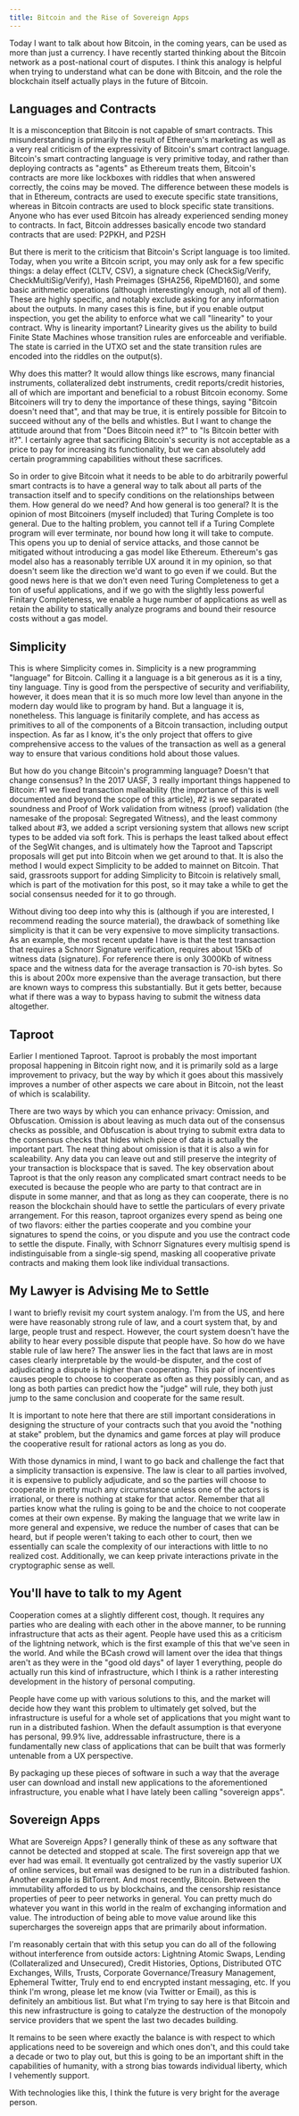 ```yaml
---
title: Bitcoin and the Rise of Sovereign Apps
---
```


Today I want to talk about how Bitcoin, in the coming years, can be used as more than just a currency. I have
recently started thinking about the Bitcoin network as a post-national court of disputes. I think this analogy
is helpful when trying to understand what can be done with Bitcoin, and the role the blockchain itself actually
plays in the future of Bitcoin.

## Languages and Contracts

It is a misconception that Bitcoin is not capable of smart contracts. This misunderstanding is primarily the result
of Ethereum's marketing as well as a very real criticism of the expressivity of Bitcoin's smart contract language.
Bitcoin's smart contracting language is very primitive today, and rather than deploying contracts as "agents" as
Ethereum treats them, Bitcoin's contracts are more like lockboxes with riddles that when answered correctly, the
coins may be moved. The difference between these models is that in Ethereum, contracts are used to execute specific
state transitions, whereas in Bitcoin contracts are used to block specific state transitions. Anyone who has ever
used Bitcoin has already experienced sending money to contracts. In fact, Bitcoin addresses basically encode two
standard contracts that are used: P2PKH, and P2SH

But there is merit to the criticism that Bitcoin's Script language is too limited. Today, when you write a Bitcoin
script, you may only ask for a few specific things: a delay effect (CLTV, CSV), a signature check (CheckSig/Verify,
CheckMultiSig/Verify), Hash Preimages (SHA256, RipeMD160), and some basic arithmetic operations (although
interestingly enough, not all of them). These are highly specific, and notably exclude asking for any information
about the outputs. In many cases this is fine, but if you enable output inspection, you get the ability to enforce
what we call "linearity" to your contract. Why is linearity important? Linearity gives us the ability to build
Finite State Machines whose transition rules are enforceable and verifiable. The state is carried in the UTXO set
and the state transition rules are encoded into the riddles on the output(s).

Why does this matter? It would allow things like escrows, many financial instruments, collateralized debt
instruments, credit reports/credit histories, all of which are important and beneficial to a robust Bitcoin
economy. Some Bitcoiners will try to deny the importance of these things, saying "Bitcoin doesn't need that", and
that may be true, it is entirely possible for Bitcoin to succeed without any of the bells and whistles. But I want
to change the attitude around that from "Does Bitcoin need it?" to "Is Bitcoin better with it?". I certainly agree
that sacrificing Bitcoin's security is not acceptable as a price to pay for increasing its functionality, but we
can absolutely add certain programming capabilities without these sacrifices.

So in order to give Bitcoin what it needs to be able to do arbitrarily powerful smart contracts is to have a
general way to talk about all parts of the transaction itself and to specify conditions on the relationships
between them. How general do we need? And how general is too general? It is the opinion of most Bitcoiners (myself
included) that Turing Complete is too general. Due to the halting problem, you cannot tell if a Turing Complete
program will ever terminate, nor bound how long it will take to compute. This opens you up to denial of service
attacks, and those cannot be mitigated without introducing a gas model like Ethereum. Ethereum's gas model also
has a reasonably terrible UX around it in my opinion, so that doesn't seem like the direction we'd want to go even
if we could. But the good news here is that we don't even need Turing Completeness to get a ton of useful
applications, and if we go with the slightly less powerful Finitary Completeness, we enable a huge number of
applications as well as retain the ability to statically analyze programs and bound their resource costs without a
gas model.

## Simplicity

This is where Simplicity comes in. Simplicity is a new programming "language" for Bitcoin. Calling it a language
is a bit generous as it is a tiny, tiny language. Tiny is good from the perspective of security and verifiability,
however, it does mean that it is so much more low level than anyone in the modern day would like to program by
hand. But a language it is, nonetheless. This language is finitarily complete, and has access as primitives to
all of the components of a Bitcoin transaction, including output inspection. As far as I know, it's the only
project that offers to give comprehensive access to the values of the transaction as well as a general way to
ensure that various conditions hold about those values.

But how do you change Bitcoin's programming language? Doesn't that change consensus? In the 2017 UASF, 3 really
important things happened to Bitcoin: #1 we fixed transaction malleability (the importance of this is well
documented and beyond the scope of this article), #2 is we separated soundness and Proof of Work validation from
witness (proof) validation (the namesake of the proposal: Segregated Witness), and the least commony talked about
#3, we added a script versioning system that allows new script types to be added via soft fork. This is perhaps
the least talked about effect of the SegWit changes, and is ultimately how the Taproot and Tapscript proposals
will get put into Bitcoin when we get around to that. It is also the method I would expect Simplicity to be added
to mainnet on Bitcoin. That said, grassroots support for adding Simplicity to Bitcoin is relatively small, which
is part of the motivation for this post, so it may take a while to get the social consensus needed for it to go
through.

Without diving too deep into why this is (although if you are interested, I recommend reading the source material),
the drawback of something like simplicity is that it can be very expensive to move simplicity transactions. As an
example, the most recent update I have is that the test transaction that requires a Schnorr Signature verification,
requires about 15Kb of witness data (signature). For reference there is only 3000Kb of witness space and the
witness data for the average transaction is 70-ish bytes. So this is about 200x more expensive than the average
transaction, but there are known ways to compress this substantially. But it gets better, because what if there was
a way to bypass having to submit the witness data altogether.

## Taproot

Earlier I mentioned Taproot. Taproot is probably the most important proposal happening in Bitcoin right now, and it
is primarily sold as a large improvement to privacy, but the way by which it goes about this massively improves a
number of other aspects we care about in Bitcoin, not the least of which is scalability.

There are two ways by which you can enhance privacy: Omission, and Obfuscation. Omission is about leaving as much
data out of the consensus checks as possible, and Obfuscation is about trying to submit extra data to the consensus
checks that hides which piece of data is actually the important part. The neat thing about omission is that it is
also a win for scaleability. Any data you can leave out and still preserve the integrity of your transaction is
blockspace that is saved. The key observation about Taproot is that the only reason any complicated smart contract
needs to be executed is because the people who are party to that contract are in dispute in some manner, and that
as long as they can cooperate, there is no reason the blockchain should have to settle the particulars of every
private arrangement. For this reason, taproot organizes every spend as being one of two flavors: either the
parties cooperate and you combine your signatures to spend the coins, or you dispute and you use the contract code
to settle the dispute. Finally, with Schnorr Signatures every multisig spend is indistinguisable from a single-sig
spend, masking all cooperative private contracts and making them look like individual transactions.

## My Lawyer is Advising Me to Settle

I want to briefly revisit my court system analogy. I'm from the US, and here were have reasonably strong rule of
law, and a court system that, by and large, people trust and respect. However, the court system doesn't have the
ability to hear every possible dispute that people have. So how do we have stable rule of law here? The answer lies
in the fact that laws are in most cases clearly interpretable by the would-be disputer, and the cost of
adjudicating a dispute is higher than cooperating. This pair of incentives causes people to choose to cooperate
as often as they possibly can, and as long as both parties can predict how the "judge" will rule, they both just
jump to the same conclusion and cooperate for the same result.

It is important to note here that there are still important considerations in designing the structure of your
contracts such that you avoid the "nothing at stake" problem, but the dynamics and game forces at play will
produce the cooperative result for rational actors as long as you do.

With those dynamics in mind, I want to go back and challenge the fact that a simplicity transaction is expensive.
The law is clear to all parties involved, it is expensive to publicly adjudicate, and so the parties will choose
to cooperate in pretty much any circumstance unless one of the actors is irrational, or there is nothing at stake
for that actor. Remember that all parties know what the ruling is going to be and the choice to not cooperate
comes at their own expense. By making the language that we write law in more general and expensive, we reduce the
number of cases that can be heard, but if people weren't taking to each other to court, then we essentially can
scale the complexity of our interactions with little to no realized cost. Additionally, we can keep private
interactions private in the cryptographic sense as well.

## You'll have to talk to my Agent

Cooperation comes at a slightly different cost, though. It requires any parties who are dealing with each other in
the above manner, to be running infrastructure that acts as their agent. People have used this as a criticism of
the lightning network, which is the first example of this that we've seen in the world. And while the BCash crowd
will lament over the idea that things aren't as they were in the "good old days" of layer 1 everything, people do
actually run this kind of infrastructure, which I think is a rather interesting development in the history of
personal computing.

People have come up with various solutions to this, and the market will decide how they want this problem to
ultimately get solved, but the infrastructure is useful for a whole set of applications that you might want to run
in a distributed fashion. When the default assumption is that everyone has personal, 99.9% live, addressable
infrastructure, there is a fundamentally new class of applications that can be built that was formerly untenable
from a UX perspective.

By packaging up these pieces of software in such a way that the average user can download and install new
applications to the aforementioned infrastructure, you enable what I have lately been calling "sovereign apps".

## Sovereign Apps

What are Sovereign Apps? I generally think of these as any software that cannot be detected and stopped at scale.
The first sovereign app that we ever had was email. It eventually got centralized by the vastly superior UX of
online services, but email was designed to be run in a distributed fashion. Another example is BitTorrent. And most
recently, Bitcoin. Between the immutability afforded to us by blockchains, and the censorship resistance properties
of peer to peer networks in general. You can pretty much do whatever you want in this world in the realm of
exchanging information and value. The introduction of being able to move value around like this supercharges the
sovereign apps that are primarily about information.

I'm reasonably certain that with this setup you can do all of the following without interference from outside
actors: Lightning Atomic Swaps, Lending (Collateralized and Unsecured), Credit Histories, Options, Distributed OTC
Exchanges, Wills, Trusts, Corporate Governance/Treasury Management, Ephemeral Twitter, Truly end to end encrypted
instant messaging, etc. If you think I'm wrong, please let me know (via Twitter or Email), as this is definitely
an ambitious list. But what I'm trying to say here is that Bitcoin and this new infrastructure is going to
catalyze the destruction of the monopoly service providers that we spent the last two decades building.

It remains to be seen where exactly the balance is with respect to which applications need to be sovereign and
which ones don't, and this could take a decade or two to play out, but this is going to be an important shift in
the capabilities of humanity, with a strong bias towards individual liberty, which I vehemently support.

With technologies like this, I think the future is very bright for the average person.